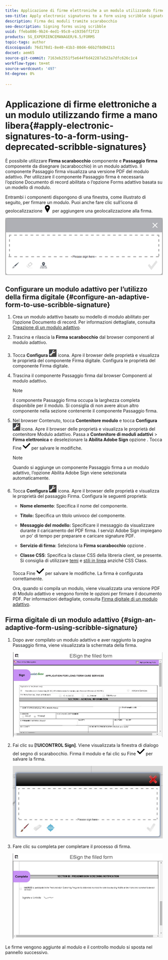 ```yaml
---
title: Applicazione di firme elettroniche a un modulo utilizzando firme a mano libera
seo-title: Apply electronic signatures to a form using scribble signatures
description: Firma dei moduli tramite scarabocchio
seo-description: Signing forms using scribble
uuid: ffeba886-9b24-4ed1-95c0-e19356ff2f23
products: SG_EXPERIENCEMANAGER/6.5/FORMS
topic-tags: author
discoiquuid: 76d178d1-8e40-41b3-80d4-66b2f8d04211
docset: aem65
source-git-commit: 7163eb2551f5e644f6d42287a523a7dfc626c1c4
workflow-type: tm+mt
source-wordcount: '497'
ht-degree: 0%

---
```



# Applicazione di firme elettroniche a un modulo utilizzando firme a mano libera{#apply-electronic-signatures-to-a-form-using-deprecated-scribble-signatures}

È possibile utilizzare **Firma scarabocchio** componente e **Passaggio firma** componente da disegnare (scarabocchio) in un modulo adattivo. Il componente Passaggio firma visualizza una versione PDF del modulo adattivo. Per utilizzare il componente Passaggio firma è necessaria l’opzione Documento di record abilitata o l’opzione Forms adattivo basata su un modello di modulo.

Entrambi i componenti dispongono di una finestra, come illustrato di seguito, per firmare un modulo. Puoi anche fare clic sull’icona di geolocalizzazione ![aem_6_3_geolocalizzazione](assets/aem_6_3_geolocation.png) per aggiungere una geolocalizzazione alla firma.

![Finestra di dialogo dei segni di scorrimento](assets/scribble-signature.png)

## Configurare un modulo adattivo per l’utilizzo della firma digitale {#configure-an-adaptive-form-to-use-scribble-signature}

1. Crea un modulo adattivo basato su modello di modulo abilitato per l’opzione Documento di record. Per informazioni dettagliate, consulta [Creazione di un modulo adattivo](creating-adaptive-form.md).
1. Trascina e rilascia la **Firma scarabocchio** dal browser componenti al modulo adattivo.
1. Tocca **Configura** ![configurare](assets/configure.png) icona. Apre il browser delle proprietà e visualizza le proprietà del componente Firma digitale. Configura le proprietà del componente Firma digitale.
1. Trascina il componente Passaggio firma dal browser Componenti al modulo adattivo.

   >[!NOTE]
   >
   >Il componente Passaggio firma occupa la larghezza completa disponibile per il modulo. Si consiglia di non avere alcun altro componente nella sezione contenente il componente Passaggio firma.

1. Nel browser Contenuto, tocca **Contenitore modulo** e tocca **Configura** ![](assets/configure.png) icona. Apre il browser delle proprietà e visualizza le proprietà del contenitore Modulo adattivo. Passa a **Contenitore di moduli adattivi** > **Firma elettronica** e deselezionare la **Abilita Adobe Sign** opzione . Tocca Fine ![aem_6_3_forms_save](assets/aem_6_3_forms_save.png) per salvare le modifiche.

   >[!NOTE]
   >
   >Quando si aggiunge un componente Passaggio firma a un modulo adattivo, l’opzione Abilita Adobe Sign viene selezionata automaticamente.

1. Tocca **Configura** ![configurare](assets/configure.png) icona. Apre il browser delle proprietà e visualizza le proprietà del passaggio Firma. Configura le seguenti proprietà:

   * **Nome elemento**: Specifica il nome del componente.

   * **Titolo:** Specifica un titolo univoco del componente.
   * **Messaggio del modello:** Specificare il messaggio da visualizzare durante il caricamento del PDF firma. I servizi Adobe Sign impiegano un po&#39; di tempo per preparare e caricare signature PDF.
   * **Servizio di firma:** Seleziona la **Firma scarabocchio** opzione .

   * **Classe CSS**: Specifica la classe CSS della libreria client, se presente. Si consiglia di utilizzare [temi](themes.md) e [stili in linea](inline-style-adaptive-forms.md) anziché CSS Class.

   Tocca Fine ![aem_6_3_forms_save](assets/aem_6_3_forms_save.png) per salvare le modifiche. La firma è configurata correttamente.

   Ora, quando si compila un modulo, viene visualizzata una versione PDF di Modulo adattivo e vengono fornite le opzioni per firmare il documento PDF. Per informazioni dettagliate, consulta [Firma digitale di un modulo adattivo](signing-forms-using-scribble.md#sign-an-adaptive-form-using-scribble-signature).

## Firma digitale di un modulo adattivo {#sign-an-adaptive-form-using-scribble-signature}

1. Dopo aver compilato un modulo adattivo e aver raggiunto la pagina Passaggio firma, viene visualizzata la schermata della firma.

   ![Schermata della firma per la pagina EchoSign](assets/esignscribblesign.jpg)

1. Fai clic su **[!UICONTROL Sign]**. Viene visualizzata la finestra di dialogo del segno di scarabocchio. Firma il modulo e fai clic su Fine ![aem_6_3_forms_save](assets/aem_6_3_forms_save.png) per salvare la firma.

   ![Finestra di dialogo dei segni di scorrimento](assets/scribblewidget.jpg)

1. Fare clic su completa per completare il processo di firma.

   ![Completare il processo di firma](assets/scribblecomplete.jpg)

Le firme vengono aggiunte al modulo e il controllo modulo si sposta nel pannello successivo.

